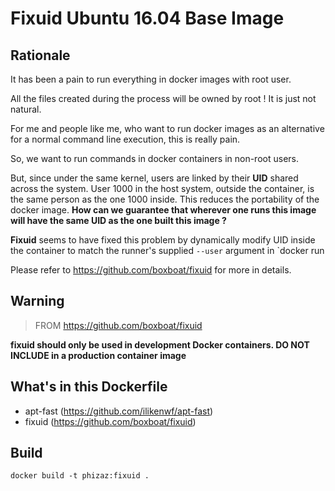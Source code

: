 # Fixuid Ubuntu 16.04 Base Image

## Rationale

It has been a pain to run everything in docker images with root user.

All the files created during the process will be owned by root ! It is just not natural.

For me and people like me, who want to run docker images as an alternative for a normal command line execution, this is really pain.

So, we want to run commands in docker containers in non-root users.

But, since under the same kernel, users are linked by their **UID** shared across the system. User 1000 in the host system, outside the container, is the same person as the one 1000 inside. This reduces the portability of the docker image. **How can we guarantee that wherever one runs this image will have the same UID as the one built this image ?**

**Fixuid** seems to have fixed this problem by dynamically modify UID inside the container to match the runner's supplied `--user` argument in `docker run

Please refer to https://github.com/boxboat/fixuid for more in details.

## Warning

> FROM https://github.com/boxboat/fixuid

**fixuid should only be used in development Docker containers. DO NOT INCLUDE in a production container image**

## What's in this Dockerfile

- apt-fast (https://github.com/ilikenwf/apt-fast)
- fixuid (https://github.com/boxboat/fixuid)

## Build

```
docker build -t phizaz:fixuid .
```
